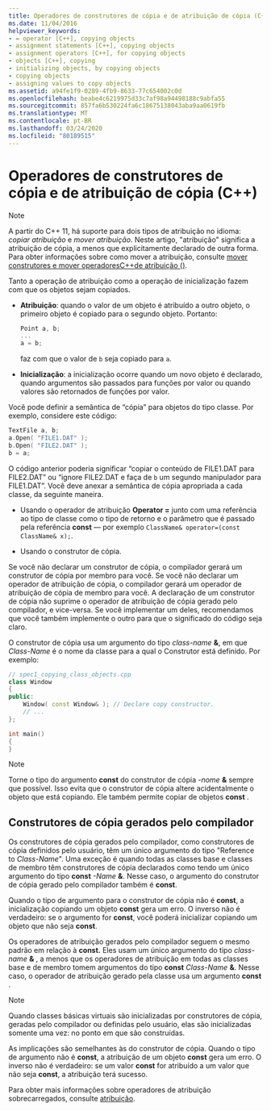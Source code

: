 ```yaml
---
title: Operadores de construtores de cópia e de atribuição de cópia (C++)
ms.date: 11/04/2016
helpviewer_keywords:
- = operator [C++], copying objects
- assignment statements [C++], copying objects
- assignment operators [C++], for copying objects
- objects [C++], copying
- initializing objects, by copying objects
- copying objects
- assigning values to copy objects
ms.assetid: a94fe1f9-0289-4fb9-8633-77c654002c0d
ms.openlocfilehash: beabe4c6219975d33c7af98a94498188c9abfa55
ms.sourcegitcommit: 857fa6b530224fa6c18675138043aba9aa0619fb
ms.translationtype: MT
ms.contentlocale: pt-BR
ms.lasthandoff: 03/24/2020
ms.locfileid: "80189515"
---
```

# <a name="copy-constructors-and-copy-assignment-operators-c"></a>Operadores de construtores de cópia e de atribuição de cópia (C++)

> [!NOTE]
> A partir do C++ 11, há suporte para dois tipos de atribuição no idioma: *copiar atribuição* e *mover atribuição*. Neste artigo, "atribuição" significa a atribuição de cópia, a menos que explicitamente declarado de outra forma. Para obter informações sobre como mover a atribuição, consulte [mover construtores e mover operadoresC++de atribuição ()](move-constructors-and-move-assignment-operators-cpp.md).
>
> Tanto a operação de atribuição como a operação de inicialização fazem com que os objetos sejam copiados.

- **Atribuição**: quando o valor de um objeto é atribuído a outro objeto, o primeiro objeto é copiado para o segundo objeto. Portanto:

    ```cpp
    Point a, b;
    ...
    a = b;
    ```

   faz com que o valor de `b` seja copiado para `a`.

- **Inicialização**: a inicialização ocorre quando um novo objeto é declarado, quando argumentos são passados para funções por valor ou quando valores são retornados de funções por valor.

Você pode definir a semântica de “cópia” para objetos do tipo classe. Por exemplo, considere este código:

```cpp
TextFile a, b;
a.Open( "FILE1.DAT" );
b.Open( "FILE2.DAT" );
b = a;
```

O código anterior poderia significar “copiar o conteúdo de FILE1.DAT para FILE2.DAT” ou “ignore FILE2.DAT e faça de `b` um segundo manipulador para FILE1.DAT”. Você deve anexar a semântica de cópia apropriada a cada classe, da seguinte maneira.

- Usando o operador de atribuição **Operator =** junto com uma referência ao tipo de classe como o tipo de retorno e o parâmetro que é passado pela referência **const** — por exemplo `ClassName& operator=(const ClassName& x);`.

- Usando o construtor de cópia.

Se você não declarar um construtor de cópia, o compilador gerará um construtor de cópia por membro para você.  Se você não declarar um operador de atribuição de cópia, o compilador gerará um operador de atribuição de cópia de membro para você. A declaração de um construtor de cópia não suprime o operador de atribuição de cópia gerado pelo compilador, e vice-versa. Se você implementar um deles, recomendamos que você também implemente o outro para que o significado do código seja claro.

O construtor de cópia usa um argumento do tipo <em>class-name</em> <strong>&</strong>, em que *Class-Name* é o nome da classe para a qual o Construtor está definido. Por exemplo:

```cpp
// spec1_copying_class_objects.cpp
class Window
{
public:
    Window( const Window& ); // Declare copy constructor.
    // ...
};

int main()
{
}
```

> [!NOTE]
> Torne o tipo do argumento **const** do construtor de cópia <em>-nome</em> <strong>&</strong> sempre que possível. Isso evita que o construtor de cópia altere acidentalmente o objeto que está copiando. Ele também permite copiar de objetos **const** .

## <a name="compiler-generated-copy-constructors"></a>Construtores de cópia gerados pelo compilador

Os construtores de cópia gerados pelo compilador, como construtores de cópia definidos pelo usuário, têm um único argumento do tipo "Reference to *Class-Name*". Uma exceção é quando todas as classes base e classes de membro têm construtores de cópia declarados como tendo um único argumento do tipo **const** <em>-Name</em> <strong>&</strong>. Nesse caso, o argumento do construtor de cópia gerado pelo compilador também é **const**.

Quando o tipo de argumento para o construtor de cópia não é **const**, a inicialização copiando um objeto **const** gera um erro. O inverso não é verdadeiro: se o argumento for **const**, você poderá inicializar copiando um objeto que não seja **const**.

Os operadores de atribuição gerados pelo compilador seguem o mesmo padrão em relação à **const.** Eles usam um único argumento do tipo <em>class-name</em> <strong>&</strong> , a menos que os operadores de atribuição em todas as classes base e de membro tomem argumentos do tipo **const** <em>Class-Name</em> <strong>&</strong>. Nesse caso, o operador de atribuição gerado pela classe usa um argumento **const** .

> [!NOTE]
> Quando classes básicas virtuais são inicializadas por construtores de cópia, geradas pelo compilador ou definidas pelo usuário, elas são inicializadas somente uma vez: no ponto em que são construídas.

As implicações são semelhantes às do construtor de cópia. Quando o tipo de argumento não é **const**, a atribuição de um objeto **const** gera um erro. O inverso não é verdadeiro: se um valor **const** for atribuído a um valor que não seja **const**, a atribuição terá sucesso.

Para obter mais informações sobre operadores de atribuição sobrecarregados, consulte [atribuição](../cpp/assignment.md).
